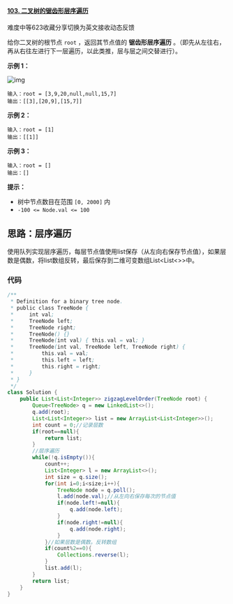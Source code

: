 #### [103. 二叉树的锯齿形层序遍历](https://leetcode-cn.com/problems/binary-tree-zigzag-level-order-traversal/)

难度中等623收藏分享切换为英文接收动态反馈

给你二叉树的根节点 `root` ，返回其节点值的 **锯齿形层序遍历** 。（即先从左往右，再从右往左进行下一层遍历，以此类推，层与层之间交替进行）。

 

**示例 1：**

![img](https://assets.leetcode.com/uploads/2021/02/19/tree1.jpg)

```
输入：root = [3,9,20,null,null,15,7]
输出：[[3],[20,9],[15,7]]
```

**示例 2：**

```
输入：root = [1]
输出：[[1]]
```

**示例 3：**

```
输入：root = []
输出：[]
```

 

**提示：**

- 树中节点数目在范围 `[0, 2000]` 内
- `-100 <= Node.val <= 100`

## 思路：层序遍历

​	使用队列实现层序遍历，每层节点值使用list保存（从左向右保存节点值），如果层数是偶数，将list数组反转，最后保存到二维可变数组List<List<>>中。

### 代码

```java
/**
 * Definition for a binary tree node.
 * public class TreeNode {
 *     int val;
 *     TreeNode left;
 *     TreeNode right;
 *     TreeNode() {}
 *     TreeNode(int val) { this.val = val; }
 *     TreeNode(int val, TreeNode left, TreeNode right) {
 *         this.val = val;
 *         this.left = left;
 *         this.right = right;
 *     }
 * }
 */
class Solution {
    public List<List<Integer>> zigzagLevelOrder(TreeNode root) {
        Queue<TreeNode> q = new LinkedList<>();
        q.add(root);
        List<List<Integer>> list = new ArrayList<List<Integer>>();
        int count = 0;//记录层数
        if(root==null){
            return list;
        }
        //层序遍历
        while(!q.isEmpty()){
            count++;
            List<Integer> l = new ArrayList<>();
            int size = q.size();
            for(int i=0;i<size;i++){
                TreeNode node = q.poll();
                l.add(node.val);//从左向右保存每次的节点值
                if(node.left!=null){
                    q.add(node.left);
                }
                if(node.right!=null){
                    q.add(node.right);
                }
            }//如果层数是偶数。反转数组
            if(count%2==0){
                Collections.reverse(l);
            }
            list.add(l);
        }
        return list;
    }
}
```

